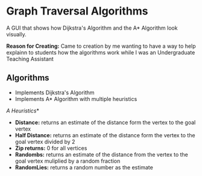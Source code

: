 Graph Traversal Algorithms
========================

A GUI that shows how Dijkstra's Algorithm and the A* Algorithm look visually.

**Reason for Creating:** Came to creation by me wanting to have a way to help explainn to students how the algorithms work while I was an Undergraduate Teaching Assistant

Algorithms
----------
* Implements Dijkstra's Algorithm
* Implements A* Algorithm with multiple heuristics

**A* Heuristics**
* **Distance:** returns an estimate of the distance form the vertex to the goal vertex
* **Half Distance:** returns an estimate of the distance form the vertex to the goal vertex divided by 2
* **Zip returns:** 0 for all vertices
* **Randombs:** returns an estimate of the distance from the vertex to the goal vertex muliplied by a random fraction
* **RandomLies:** returns a random number as the estimate
